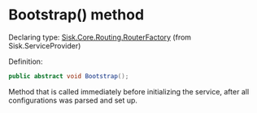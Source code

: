 <!--

Copyrights 2023 Sisk Framework - CypherPotato
Published under MIT license

!!! DO NOT EDIT THIS FILE !!!
This file was generated by a tool in the Sisk package. To edit the information in this documentation,
edit the XML documentation present in the Sisk source code.

-->


# Bootstrap() method

Declaring type: [Sisk.Core.Routing.RouterFactory](/read?q=/contents/spec/Sisk.Core.Routing.RouterFactory.md) (from Sisk.ServiceProvider)


Definition:

```cs
public abstract void Bootstrap();
```

Method that is called immediately before initializing the service, after all configurations was parsed and set up.

